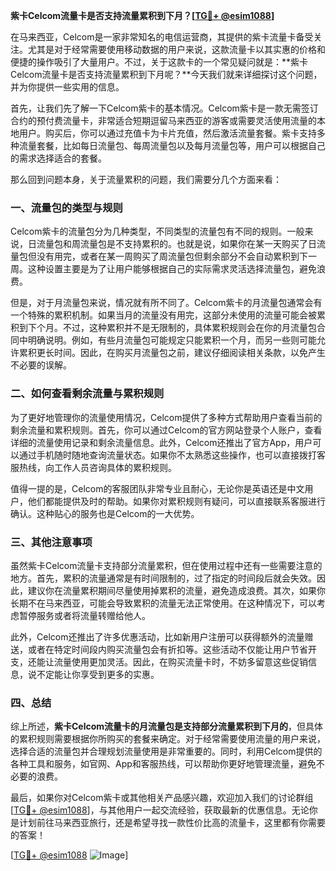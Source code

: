 **紫卡Celcom流量卡是否支持流量累积到下月？[[TG💪+ @esim1088](https://t.me/s/esim1088)]**

在马来西亚，Celcom是一家非常知名的电信运营商，其提供的紫卡流量卡备受关注。尤其是对于经常需要使用移动数据的用户来说，这款流量卡以其实惠的价格和便捷的操作吸引了大量用户。不过，关于这款卡的一个常见疑问就是：**紫卡Celcom流量卡是否支持流量累积到下月呢？**今天我们就来详细探讨这个问题，并为你提供一些实用的信息。

首先，让我们先了解一下Celcom紫卡的基本情况。Celcom紫卡是一款无需签订合约的预付费流量卡，非常适合短期逗留马来西亚的游客或需要灵活使用流量的本地用户。购买后，你可以通过充值卡为卡片充值，然后激活流量套餐。紫卡支持多种流量套餐，比如每日流量包、每周流量包以及每月流量包等，用户可以根据自己的需求选择适合的套餐。

那么回到问题本身，关于流量累积的问题，我们需要分几个方面来看：

### **一、流量包的类型与规则**
Celcom紫卡的流量包分为几种类型，不同类型的流量包有不同的规则。一般来说，日流量包和周流量包是不支持累积的。也就是说，如果你在某一天购买了日流量包但没有用完，或者在某一周购买了周流量包但剩余部分不会自动累积到下一周。这种设置主要是为了让用户能够根据自己的实际需求灵活选择流量包，避免浪费。

但是，对于月流量包来说，情况就有所不同了。Celcom紫卡的月流量包通常会有一个特殊的累积机制。如果当月的流量没有用完，这部分未使用的流量可能会被累积到下个月。不过，这种累积并不是无限制的，具体累积规则会在你的月流量包合同中明确说明。例如，有些月流量包可能规定只能累积一个月，而另一些则可能允许累积更长时间。因此，在购买月流量包之前，建议仔细阅读相关条款，以免产生不必要的误解。

### **二、如何查看剩余流量与累积规则**
为了更好地管理你的流量使用情况，Celcom提供了多种方式帮助用户查看当前的剩余流量和累积规则。首先，你可以通过Celcom的官方网站登录个人账户，查看详细的流量使用记录和剩余流量信息。此外，Celcom还推出了官方App，用户可以通过手机随时随地查询流量状态。如果你不太熟悉这些操作，也可以直接拨打客服热线，向工作人员咨询具体的累积规则。

值得一提的是，Celcom的客服团队非常专业且耐心，无论你是英语还是中文用户，他们都能提供及时的帮助。如果你对累积规则有疑问，可以直接联系客服进行确认。这种贴心的服务也是Celcom的一大优势。

### **三、其他注意事项**
虽然紫卡Celcom流量卡支持部分流量累积，但在使用过程中还有一些需要注意的地方。首先，累积的流量通常是有时间限制的，过了指定的时间段后就会失效。因此，建议你在流量累积期间尽量使用掉累积的流量，避免造成浪费。其次，如果你长期不在马来西亚，可能会导致累积的流量无法正常使用。在这种情况下，可以考虑暂停服务或者将流量转赠给他人。

此外，Celcom还推出了许多优惠活动，比如新用户注册可以获得额外的流量赠送，或者在特定时间段内购买流量包会有折扣等。这些活动不仅能让用户节省开支，还能让流量使用更加灵活。因此，在购买流量卡时，不妨多留意这些促销信息，说不定能让你享受到更多的实惠。

### **四、总结**
综上所述，**紫卡Celcom流量卡的月流量包是支持部分流量累积到下月的**，但具体的累积规则需要根据你所购买的套餐来确定。对于经常需要使用流量的用户来说，选择合适的流量包并合理规划流量使用是非常重要的。同时，利用Celcom提供的各种工具和服务，如官网、App和客服热线，可以帮助你更好地管理流量，避免不必要的浪费。

最后，如果你对Celcom紫卡或其他相关产品感兴趣，欢迎加入我们的讨论群组[[TG💪+ @esim1088](https://t.me/s/esim1088)]，与其他用户一起交流经验，获取最新的优惠信息。无论你是计划前往马来西亚旅行，还是希望寻找一款性价比高的流量卡，这里都有你需要的答案！

[[TG💪+ @esim1088](https://t.me/s/esim1088) ![Image](https://i.postimg.cc/4NQfJmqS/Snipaste-2025-05-13-00-14-12.png)]